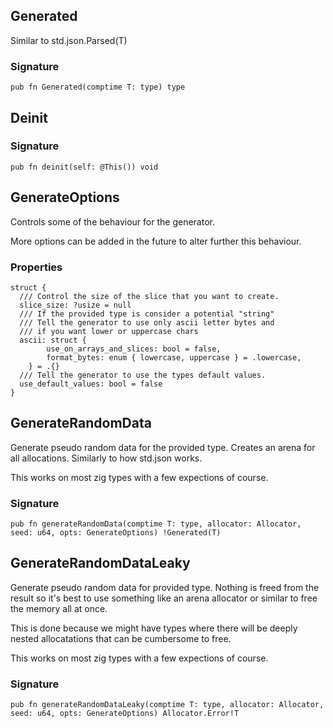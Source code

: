 ## Generated
Similar to std.json.Parsed(T)

### Signature

```zig
pub fn Generated(comptime T: type) type
```

## Deinit
### Signature

```zig
pub fn deinit(self: @This()) void
```

## GenerateOptions

Controls some of the behaviour for the generator.

More options can be added in the future to alter
further this behaviour.

### Properties

```zig
struct {
  /// Control the size of the slice that you want to create.
  slice_size: ?usize = null
  /// If the provided type is consider a potential "string"
  /// Tell the generator to use only ascii letter bytes and
  /// if you want lower or uppercase chars
  ascii: struct {
        use_on_arrays_and_slices: bool = false,
        format_bytes: enum { lowercase, uppercase } = .lowercase,
    } = .{}
  /// Tell the generator to use the types default values.
  use_default_values: bool = false
}
```

## GenerateRandomData
Generate pseudo random data for the provided type. Creates an
arena for all allocations. Similarly to how std.json works.

This works on most zig types with a few expections of course.

### Signature

```zig
pub fn generateRandomData(comptime T: type, allocator: Allocator, seed: u64, opts: GenerateOptions) !Generated(T)
```

## GenerateRandomDataLeaky
Generate pseudo random data for provided type. Nothing is freed
from the result so it's best to use something like an arena allocator or similar
to free the memory all at once.

This is done because we might have
types where there will be deeply nested allocatations that can
be cumbersome to free.

This works on most zig types with a few expections of course.

### Signature

```zig
pub fn generateRandomDataLeaky(comptime T: type, allocator: Allocator, seed: u64, opts: GenerateOptions) Allocator.Error!T
```

